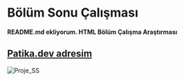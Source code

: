 # Bölüm Sonu Çalışması
**README.md ekliyorum. HTML Bölüm Çalışma Araştırması**
## [Patika.dev adresim](https://app.patika.dev/skynx)
![Proje_SS](https://user-images.githubusercontent.com/123965338/224487343-609a0fc6-f848-452e-9bc0-c680e477bdcc.png)
